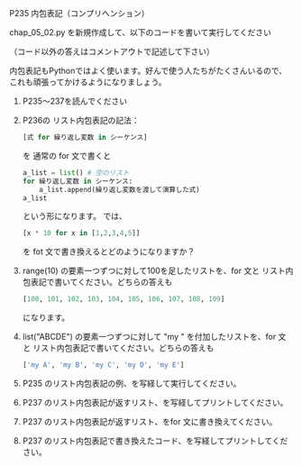 P235 内包表記（コンプリへンション）

chap_05_02.py を新規作成して、以下のコードを書いて実行してください

（コード以外の答えはコメントアウトで記述して下さい）

内包表記もPythonではよく使います。好んで使う人たちがたくさんいるので、これも頑張ってかけるようになりましょう。


1. P235〜237を読んでください
1. P236の リスト内包表記の記法：
    ```python
    [式 for 繰り返し変数 in シーケンス]
    ```
    を 通常の for 文で書くと
    ```python
    a_list = list() # 空のリスト
    for 繰り返し変数 in シーケンス:
        a_list.append(繰り返し変数を渡して演算した式) 
    a_list
    ```
    という形になります。
    では、

    ```python
    [x * 10 for x in [1,2,3,4,5]]
    ```
    を fot 文で書き換えるとどのようになりますか？
1. range(10) の要素一つずつに対して100を足したリストを、for 文と リスト内包表記で書いてください。どちらの答えも
    ```python
    [100, 101, 102, 103, 104, 105, 106, 107, 108, 109]
    ```
    になります。
1. list("ABCDE") の要素一つずつに対して "my " を付加したリストを、for 文と リスト内包表記で書いてください。どちらの答えも
    ```python
    ['my A', 'my B', 'my C', 'my D', 'my E']
    ``` 
1. P235 のリスト内包表記の例、を写経して実行してください。
1. P237 のリスト内包表記が返すリスト、を写経してプリントしてください。
1. P237 のリスト内包表記が返すリスト、をfor 文に書き換えてください。
1. P237 のリスト内包表記で書き換えたコード、を写経してプリントしてください。


    

